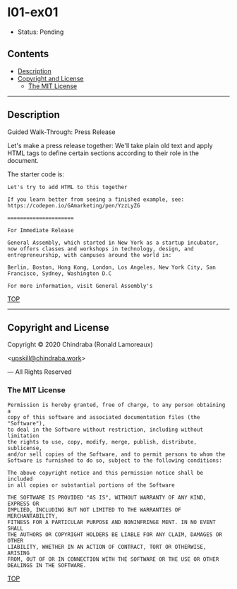 # l01-ex01

- Status: Pending

## Contents

-  [Description](#description)
-  [Copyright and License](#copyright-and-license)
   -  [The MIT License](#the-mit-license)

---
## Description

Guided Walk-Through: Press Release

Let's make a press release together: We'll take plain old text and apply HTML tags to define certain sections according to their role in the document.

The starter code is:

    Let's try to add HTML to this together

    If you learn better from seeing a finished example, see: https://codepen.io/GAmarketing/pen/YzzLyZG

    =====================

    For Immediate Release

    General Assembly, which started in New York as a startup incubator, now offers classes and workshops in technology, design, and entrepreneurship, with campuses around the world in:
        
    Berlin, Boston, Hong Kong, London, Los Angeles, New York City, San Francisco, Sydney, Washington D.C

    For more information, visit General Assembly's

[TOP](#contents)

---
## Copyright and License

Copyright © 2020  Chindraba (Ronald Lamoreaux)

<[upskill@chindraba.work](mailto:upskill@chindraba.work?subject='l01-ex01')>

— All Rights Reserved

### The MIT License
    
    Permission is hereby granted, free of charge, to any person obtaining a
    copy of this software and associated documentation files (the "Software"),
    to deal in the Software without restriction, including without limitation
    the rights to use, copy, modify, merge, publish, distribute, sublicense,
    and/or sell copies of the Software, and to permit persons to whom the
    Software is furnished to do so, subject to the following conditions:

    The above copyright notice and this permission notice shall be included
    in all copies or substantial portions of the Software

    THE SOFTWARE IS PROVIDED "AS IS", WITHOUT WARRANTY OF ANY KIND, EXPRESS OR
    IMPLIED, INCLUDING BUT NOT LIMITED TO THE WARRANTIES OF MERCHANTABILITY,
    FITNESS FOR A PARTICULAR PURPOSE AND NONINFRINGE MENT. IN NO EVENT SHALL
    THE AUTHORS OR COPYRIGHT HOLDERS BE LIABLE FOR ANY CLAIM, DAMAGES OR OTHER
    LIABILITY, WHETHER IN AN ACTION OF CONTRACT, TORT OR OTHERWISE, ARISING
    FROM, OUT OF OR IN CONNECTION WITH THE SOFTWARE OR THE USE OR OTHER
    DEALINGS IN THE SOFTWARE.

[TOP](#contents)
